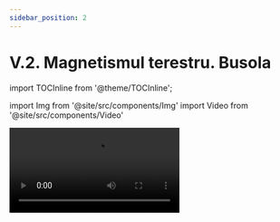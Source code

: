 ```yaml
---
sidebar_position: 2
---
```


# V.2. Magnetismul terestru. Busola


import TOCInline from '@theme/TOCInline';

<TOCInline toc={toc} />


import Img from '@site/src/components/Img'
import Video from '@site/src/components/Video'



<Video src="https://www.youtube.com/embed/I7gpyphuyiw" />

<br></br>

:::important

**Pământul este un imens magnet**, care pe lângă perechea de poli geografici, Nord-Geografic și Sud –Geografic, are și o pereche de poli magnetici: Nord-Magnetic (N.M.) și Sud-Magnetic (S.M.).

:::


Deoarece polul nord al unui magnet atrage polii sud ai altor magneți și respinge polii nord, trebuie să fie atras de polul sudic al magnetului Pământului. Deci polii magnetici sunt situați invers ca cei geografici.

Pământul este un imens magnet bară poziționat în centrul Pământului și înclinat la un unghi de aproximativ 11° față de axa de rotație a Pământului.

<Img className="img-responsive4" src="fizica/clasa6/capitolul5/5_2_Poza1_CampulMagneticAlPamantului_vers2.jpg" width="1000" height="507" />



<br></br>
<br></br>



:::caution Aplicații

Câmpul magnetic al Pământului are un rol foarte important pentru planeta noastră , deoarece el respinge radiațiile cosmice ( particule care au o viteză foarte mare și care pot distruge organismele vii ) provenite de la Soare, mai ales în timpul erupțiilor solare.

:::

<Video src="https://www.youtube.com/embed/6ax-YA6D-CE" />


Chinezii au dezvoltat o busolă maritimă chiar mai devreme decât vikingii și cu o construcție similară. Chinezii navigau cu ajutorul unei așchii de magnetită care plutea pe apa, încă din anii 2000 d.Hr., atunci când exploratorii , cum ar fi Marco Polo, au adus compasul magnetic înapoi în Italia. Aducerea busolei în Europa a însemnat un salt uriaș pentru călătorii și comerț, permițând în cele din urmă europenilor să exploreze oceanele pe care vikingii le navigaseră deja folosind propria versiune a busolei pentru cel puțin 500 de ani.

<Img className="img-responsive4" src="fizica/clasa6/capitolul5/5_2_Poza2bis_BusolaAnticaPlusModerna.jpg" width="1000" height="251" />



<br></br>
<br></br>

